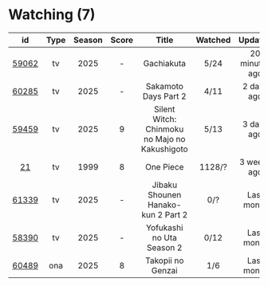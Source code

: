 # Watching (7)

|                      id                      | Type | Season | Score |                     Title                     | Watched |     Updated    | Start Date |
| :------------------------------------------: | :--: | :----: | :---: | :-------------------------------------------: | :-----: | :------------: | :--------: |
| [59062](https://myanimelist.net/anime/59062) |  tv  |  2025  |   -   |                   Gachiakuta                  |   5/24  | 20 minutes ago | 07/07/2025 |
| [60285](https://myanimelist.net/anime/60285) |  tv  |  2025  |   -   |              Sakamoto Days Part 2             |   4/11  |   2 days ago   | 07/22/2025 |
| [59459](https://myanimelist.net/anime/59459) |  tv  |  2025  |   9   | Silent Witch: Chinmoku no Majo no Kakushigoto |   5/13  |   3 days ago   | 07/07/2025 |
|    [21](https://myanimelist.net/anime/21)    |  tv  |  1999  |   8   |                   One Piece                   |  1128/? |   3 weeks ago  | 01/01/2013 |
| [61339](https://myanimelist.net/anime/61339) |  tv  |  2025  |   -   |       Jibaku Shounen Hanako-kun 2 Part 2      |   0/?   |   Last month   | 07/07/2025 |
| [58390](https://myanimelist.net/anime/58390) |  tv  |  2025  |   -   |           Yofukashi no Uta Season 2           |   0/12  |   Last month   | 07/07/2025 |
| [60489](https://myanimelist.net/anime/60489) |  ona |  2025  |   8   |               Takopii no Genzai               |   1/6   |   Last month   | 07/03/2025 |
